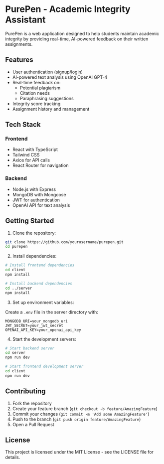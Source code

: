# PurePen - Academic Integrity Assistant

PurePen is a web application designed to help students maintain academic integrity by providing real-time, AI-powered feedback on their written assignments.

## Features

- User authentication (signup/login)
- AI-powered text analysis using OpenAI GPT-4
- Real-time feedback on:
  - Potential plagiarism
  - Citation needs
  - Paraphrasing suggestions
- Integrity score tracking
- Assignment history and management

## Tech Stack

### Frontend
- React with TypeScript
- Tailwind CSS
- Axios for API calls
- React Router for navigation

### Backend
- Node.js with Express
- MongoDB with Mongoose
- JWT for authentication
- OpenAI API for text analysis

## Getting Started

1. Clone the repository:
```bash
git clone https://github.com/yourusername/purepen.git
cd purepen
```

2. Install dependencies:
```bash
# Install frontend dependencies
cd client
npm install

# Install backend dependencies
cd ../server
npm install
```

3. Set up environment variables:

Create a `.env` file in the server directory with:
```
MONGODB_URI=your_mongodb_uri
JWT_SECRET=your_jwt_secret
OPENAI_API_KEY=your_openai_api_key
```

4. Start the development servers:

```bash
# Start backend server
cd server
npm run dev

# Start frontend development server
cd client
npm run dev
```

## Contributing

1. Fork the repository
2. Create your feature branch (`git checkout -b feature/AmazingFeature`)
3. Commit your changes (`git commit -m 'Add some AmazingFeature'`)
4. Push to the branch (`git push origin feature/AmazingFeature`)
5. Open a Pull Request

## License

This project is licensed under the MIT License - see the LICENSE file for details.